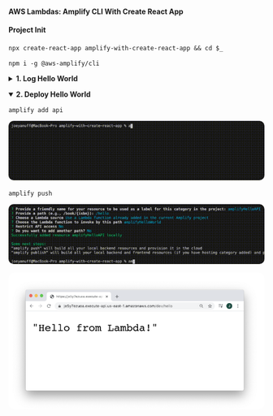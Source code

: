 #### AWS Lambdas: Amplify CLI With Create React App  ####

<p></p>

#### Project Init ####

<p></p>

<pre><code>npx create-react-app amplify-with-create-react-app && cd $_</code></pre>

<p></p>

<pre><code>npm i -g @aws-amplify/cli</code></pre>


<p></p>


<details closed>
  <summary><strong>1. Log Hello World</strong>
  </summary>

  <p></p>


  <pre><code>amplify init</code></pre>


  <p></p>


  <img style="border-radius:10px" src="../assets/amplify-init.gif"/>


  <p></p>


  <pre><code>amplify add function</code></pre>


  <p></p>


  <img style="border-radius:10px" src="../assets/amplify-add-function.gif"/>


  <p></p>

  
  <pre><code>amplify mock function amplifyHelloWorld</code></pre>

  
  <p></p>


  <img style="border-radius:10px" src="../assets/amplify-mock-function.gif"/>


  <p></p>


</details>


<p></p>


<details open>
  <summary><strong>2. Deploy Hello World</strong>
  </summary>


  <p></p>


  <pre><code>amplify add api</code></pre>


  <p></p>


  <img style="border-radius:10px" src="../assets/amplify-add-api.gif"/>


  <p></p>

  
  <pre><code>amplify push</code></pre>


  <p></p>


  <img style="border-radius:10px" src="../assets/amplify-push.gif"/>


  <p></p>


  <img style="border-radius:10px" src="../assets/amplify-hello.png"/>


</details>
